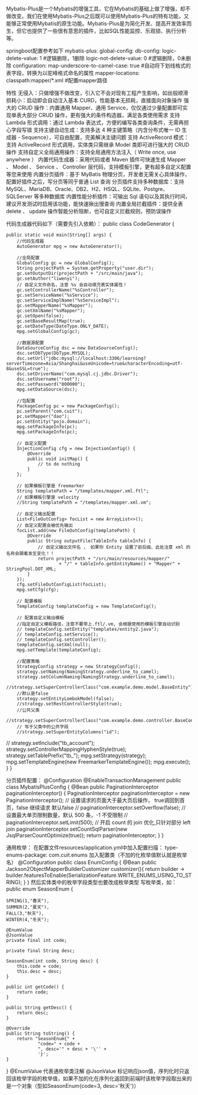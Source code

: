 Mybatis-Plus是一个Mybatis的增强工具，它在Mybatis的基础上做了增强，却不做改变。我们在使用Mybatis-Plus之后既可以使用Mybatis-Plus的特有功能，又能够正常使用Mybatis的原生功能。Mybatis-Plus是为简化开发、提高开发效率而生，但它也提供了一些很有意思的插件，比如SQL性能监控、乐观锁、执行分析等。

springboot配置参考如下
mybatis-plus:
  global-config:
    db-config:
      logic-delete-value: 1			#逻辑删除，1删除
      logic-not-delete-value: 0		#逻辑删除，0未删除
  configuration:
    map-underscore-to-camel-case: true  #自动将下划线格式的表字段，转换为以驼峰格式命名的属性
  mapper-locations: classpath:mapper/*.xml  #配置mapper路径
  
特性
无侵入：只做增强不做改变，引入它不会对现有工程产生影响，如丝般顺滑
损耗小：启动即会自动注入基本 CURD，性能基本无损耗，直接面向对象操作
强大的 CRUD 操作：内置通用 Mapper、通用 Service，仅仅通过少量配置即可实现单表大部分 CRUD 操作，更有强大的条件构造器，满足各类使用需求
支持 Lambda 形式调用：通过 Lambda 表达式，方便的编写各类查询条件，无需再担心字段写错
支持主键自动生成：支持多达 4 种主键策略（内含分布式唯一 ID 生成器 - Sequence），可自由配置，完美解决主键问题
支持 ActiveRecord 模式：支持 ActiveRecord 形式调用，实体类只需继承 Model 类即可进行强大的 CRUD 操作
支持自定义全局通用操作：支持全局通用方法注入（ Write once, use anywhere ）
内置代码生成器：采用代码或者 Maven 插件可快速生成 Mapper 、 Model 、 Service 、 Controller 层代码，支持模板引擎，更有超多自定义配置等您来使用
内置分页插件：基于 MyBatis 物理分页，开发者无需关心具体操作，配置好插件之后，写分页等同于普通 List 查询
分页插件支持多种数据库：支持 MySQL、MariaDB、Oracle、DB2、H2、HSQL、SQLite、Postgre、SQLServer 等多种数据库
内置性能分析插件：可输出 Sql 语句以及其执行时间，建议开发测试时启用该功能，能快速揪出慢查询
内置全局拦截插件：提供全表 delete 、 update 操作智能分析阻断，也可自定义拦截规则，预防误操作

代码生成器代码如下（需要先引入依赖）：
public class CodeGenerator {

    public static void main(String[] args) {
        //代码生成器
        AutoGenerator mpg = new AutoGenerator();

        //全局配置
        GlobalConfig gc = new GlobalConfig();
        String projectPath = System.getProperty("user.dir");
        gc.setOutputDir(projectPath + "/src/main/java");
        gc.setAuthor("liwenyi");
        // 自定义文件命名，注意 %s 会自动填充表实体属性！
        gc.setControllerName("%sController");
        gc.setServiceName("%sService");
        gc.setServiceImplName("%sServiceImpl");
        gc.setMapperName("%sMapper");
        gc.setXmlName("%sMapper");
        gc.setOpen(false);
        gc.setBaseResultMap(true);
        gc.setDateType(DateType.ONLY_DATE);
        mpg.setGlobalConfig(gc);

        //数据源配置
        DataSourceConfig dsc = new DataSourceConfig();
        dsc.setDbType(DbType.MYSQL);
        dsc.setUrl("jdbc:mysql://localhost:3306/learning?serverTimezone=Asia/Shanghai&useUnicode=true&characterEncoding=utf-8&useSSL=true");
        dsc.setDriverName("com.mysql.cj.jdbc.Driver");
        dsc.setUsername("root");
        dsc.setPassword("000000");
        mpg.setDataSource(dsc);

        //包配置
        PackageConfig pc = new PackageConfig();
        pc.setParent("com.cuit");
        pc.setMapper("dao");
        pc.setEntity("pojo.domain");
        mpg.setPackageInfo(pc);
        mpg.setPackageInfo(pc);

        // 自定义配置
        InjectionConfig cfg = new InjectionConfig() {
            @Override
            public void initMap() {
                // to do nothing
            }
        };

        // 如果模板引擎是 freemarker
        String templatePath = "/templates/mapper.xml.ftl";
        // 如果模板引擎是 velocity
        //String templatePath = "/templates/mapper.xml.vm";

        // 自定义输出配置
        List<FileOutConfig> focList = new ArrayList<>();
        // 自定义配置会被优先输出
        focList.add(new FileOutConfig(templatePath) {
            @Override
            public String outputFile(TableInfo tableInfo) {
                // 自定义输出文件名 ， 如果你 Entity 设置了前后缀、此处注意 xml 的名称会跟着发生变化！！
                return projectPath + "/src/main/resources/mapper/"
                        + "/" + tableInfo.getEntityName() + "Mapper" + StringPool.DOT_XML;
            }
        });
        cfg.setFileOutConfigList(focList);
        mpg.setCfg(cfg);

        // 配置模板
        TemplateConfig templateConfig = new TemplateConfig();

        // 配置自定义输出模板
        //指定自定义模板路径，注意不要带上.ftl/.vm, 会根据使用的模板引擎自动识别
        // templateConfig.setEntity("templates/entity2.java");
        // templateConfig.setService();
        // templateConfig.setController();
        templateConfig.setXml(null);
        mpg.setTemplate(templateConfig);

        //配置策略
        StrategyConfig strategy = new StrategyConfig();
        strategy.setNaming(NamingStrategy.underline_to_camel);
        strategy.setColumnNaming(NamingStrategy.underline_to_camel);
        //strategy.setSuperControllerClass("com.example.demo.model.BaseEntity");
        //默认是false
        strategy.setEntityLombokModel(false);
        //strategy.setRestControllerStyle(true);
        //公共父类
        //strategy.setSuperControllerClass("com.example.demo.controller.BaseController");
        // 写于父类中的公共字段
        //strategy.setSuperEntityColumns("id");
//        strategy.setInclude("tb_account");
        strategy.setControllerMappingHyphenStyle(true);
        strategy.setTablePrefix("tb_");
        mpg.setStrategy(strategy);
        mpg.setTemplateEngine(new FreemarkerTemplateEngine());
        mpg.execute();
    }
}

分页插件配置：
@Configuration
@EnableTransactionManagement
public class MybatisPlusConfig {
    @Bean
    public PaginationInterceptor paginationInterceptor() {
        PaginationInterceptor paginationInterceptor = new PaginationInterceptor();
        // 设置请求的页面大于最大页后操作， true调回到首页，false 继续请求  默认false
        // paginationInterceptor.setOverflow(false);
        // 设置最大单页限制数量，默认 500 条，-1 不受限制
        // paginationInterceptor.setLimit(500);
        // 开启 count 的 join 优化,只针对部分 left join
        paginationInterceptor.setCountSqlParser(new JsqlParserCountOptimize(true));
        return paginationInterceptor;
    }
}

通用枚举：
在配置文件resources/application.yml中加入配置扫描：
type-enums-package: com.cuit.enums
加入配置类（不加的化枚举值默认就是枚举名）
@Configuration
public class EnumConfig {
    @Bean
    public Jackson2ObjectMapperBuilderCustomizer customizer(){
        return builder -> builder.featuresToEnable(SerializationFeature.WRITE_ENUMS_USING_TO_STRING);
    }
}
然后实体类中的枚举字段类型也要改成枚举类型
写枚举类，如：
public enum  SeasonEnum {

    SPRING(1,"春天"),
    SUMMER(2,"夏天"),
    FALL(3,"秋天"),
    WINTER(4,"冬天");

    @EnumValue
    @JsonValue
    private final int code;

    private final String desc;

    SeasonEnum(int code, String desc) {
        this.code = code;
        this.desc = desc;
    }

    public int getCode() {
        return code;
    }

    public String getDesc() {
        return desc;
    }

    @Override
    public String toString() {
        return "SeasonEnum{" +
                "code=" + code +
                ", desc='" + desc + '\'' +
                '}';
    }
}
@EnumValue 代表通枚举类注解
@JsonValue 标记响应json值，序列化时只返回该枚举字段的枚举值，如果不加的化在序列化返回到前端时该枚举字段取出来的是一个对象（型如SeasonEnum{code=3, desc='秋天'}）